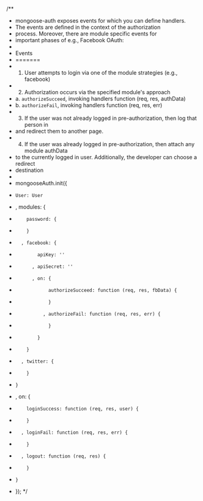 /**
 * mongoose-auth exposes events for which you can define handlers.
 * The events are defined in the context of the authorization
 * process. Moreover, there are module specific events for
 * important phases of e.g., Facebook OAuth:
 *
 * Events
 * =======
 * 1. User attempts to login via one of the module strategies (e.g., facebook)
 * 2. Authorization occurs via the specified module's approach
 *    a. `authorizeSucceed`, invoking handlers function (req, res, authData)
 *    b. `authorizeFail`, invoking handlers function (req, res, err)
 * 3. If the user was not already logged in pre-authorization, then log that person in
 *    and redirect them to another page.
 * 4. If the user was already logged in pre-authorization, then attach any module authData
 *    to the currently logged in user. Additionally, the developer can choose a redirect
 *    destination
 *
 * mongooseAuth.init({
 *     User: User
 *   , modules: {
 *         password: {
 *         }
 *       , facebook: {
 *             apiKey: ''
 *           , apiSecret: ''
 *           , on: {
 *                 authorizeSucceed: function (req, res, fbData) {
 *                 }
 *               , authorizeFail: function (req, res, err) {
 *                 }
 *             }
 *         }
 *       , twitter: {
 *         }
 *     }
 *   , on: {
 *         loginSuccess: function (req, res, user) {
 *         }
 *       , loginFail: function (req, res, err) {
 *         }
 *       , logout: function (req, res) {
 *         }
 *     }
 * });
 */
